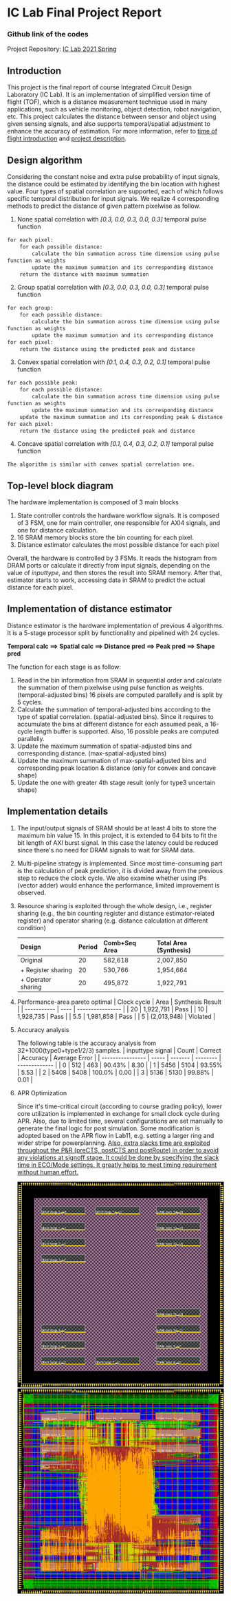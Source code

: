 IC Lab Final Project Report
===

### Github link of the codes
Project Repository: [IC Lab 2021 Spring](https://github.com/sam29309010/2021_Spring_NCTU_ICLAB)

## Introduction
This project is the final report of course Integrated Circuit Design Laboratory (IC Lab). It is an implementation of simplified version time of flight (TOF), which is a distance measurement technique used in many applications, such as vehicle monitoring, object detection, robot navigation, etc. This project calculates the distance between sensor and object using given sensing signals, and also supports temporal/spatial adjustment to enhance the accuracy of estimation. For more information, refer to [time of flight introduction](https://en.wikipedia.org/wiki/Time_of_flight) and [project description](./Final_Project_2022S_V7.pdf).

## Design algorithm
Considering the constant noise and extra pulse probability of input signals, the distance could be estimated by identifying the bin location with highest value.
Four types of spatial correlation are supported, each of which follows specific temporal distribution for input signals. We realize 4 corresponding methods to predict the distance of given pattern pixelwise as follow.

1. None spatial correlation with *[0.3, 0.0, 0.3, 0.0, 0.3]* temporal pulse function

```
for each pixel:
    for each possible distance:
        calculate the bin summation across time dimension using pulse function as weights
        update the maximum summation and its corresponding distance
    return the distance with maximum summation
```

2. Group spatial correlation with *[0.3, 0.0, 0.3, 0.0, 0.3]* temporal pulse function
```
for each group:
    for each possible distance:
        calculate the bin summation across time dimension using pulse function as weights
        update the maximum summation and its corresponding distance
for each pixel:
    return the distance using the predicted peak and distance
```

3. Convex spatial correlation with *[0.1, 0.4, 0.3, 0.2, 0.1]* temporal pulse function
```
for each possible peak:
    for each possible distance:
        calculate the bin summation across time dimension using pulse function as weights
        update the maximum summation and its corresponding distance
    update the maximum summation and its corresponding peak & distance
for each pixel:
    return the distance using the predicted peak and distance
```

4. Concave spatial correlation with *[0.1, 0.4, 0.3, 0.2, 0.1]* temporal pulse function
```
The algorithm is similar with convex spatial correlation one.
```

## Top-level block diagram
The hardware implementation is composed of 3 main blocks
1. State controller controls the hardware workflow signals. It is composed of 3 FSM, one for main controller, one responsible for AXI4 signals, and one for distance calculation.
2. 16 SRAM memory blocks store the bin counting for each pixel.
3. Distance estimator calculates the most possible distance for each pixel

Overall, the hardware is controlled by 3 FSMs. It reads the histogram from DRAM ports or calculate it directly from input signals, depending on the value of *inputtype*, and then stores the result into SRAM memory. After that, estimator starts to work, accessing data in SRAM to predict the actual distance for each pixel.

## Implementation of distance estimator
Distance estimator is the hardware implementation of previous 4 algorithms. It is a 5-stage processor split by functionality and pipelined with 24 cycles.

**Temporal calc ==> Spatial calc ==> Distance pred ==> Peak pred ==> Shape pred**

The function for each stage is as follow:
1. Read in the bin information from SRAM in sequential order and calculate the summation of them pixelwise using pulse function as weights. (temporal-adjusted bins) 16 pixels are computed parallelly and is split by 5 cycles.
2. Calculate the summation of temporal-adjusted bins according to the type of spatial correlation. (spatial-adjusted bins). Since it requires to accumulate the bins at different distance for each assumed peak, a 16-cycle length buffer is supported. Also, 16 possible peaks are computed parallelly.
3. Update the maximum summation of spatial-adjusted bins and corresponding distance. (max-spatial-adjusted bins)
4. Update the maximum summation of max-spatial-adjusted bins and corresponding peak location & distance (only for convex and concave shape)
5. Update the one with greater 4th stage result (only for type3 uncertain shape)

## Implementation details
1. The input/output signals of SRAM should be at least 4 bits to store the maximum bin value 15. In this project, it is extended to 64 bits to fit the bit length of AXI burst signal. In this case the latency could be reduced since there's no need for DRAM signals to wait for SRAM data.
2. Multi-pipeline strategy is implemented. Since most time-consuming part is the calculation of peak prediction, it is divided away from the previous step to reduce the clock cycle. We also examine whether using IPs (vector adder) would enhance the performance, limited improvement is observed.
3. Resource sharing is exploited through the whole design, i.e., register sharing (e.g., the bin counting register and distance estimator-related register) and operator sharing (e.g. distance calculation at different condition)

    | Design | Period | Comb+Seq Area | Total Area (Synthesis) |
    | -------- | -------- | -------- | --------- |
    | Original | 20 | 582,618 | 2,007,850 |
    | + Register sharing | 20 | 530,766 | 1,954,664 |
    | + Operator sharing | 20 | 495,872 | 1,922,791 |

4. Performance-area pareto optimal
    | Clock cycle | Area | Synthesis Result |
    | ----------- | ---- | ---------------- |
    | 20  | 1,922,791 | Pass |
    | 10  | 1,928,735 | Pass |
    | 5.5 | 1,981,858 | Pass |
    | 5 | (2,013,948) | Violated |
5. Accuracy analysis
    
    The following table is the accuracy analysis from 32+1000(type0+type1/2/3) samples.
    | inputtype signal | Count | Correct | Accuracy | Average Error |
    | ---------------- | ----- | ------- | -------- | ------------- |
    | 0  | 512 | 463 | 90.43% | 8.30 |
    | 1  | 5456 | 5104 | 93.55% | 5.53 |
    | 2  | 5408 | 5408 | 100.0% | 0.00 |
    | 3  | 5136 | 5130 | 99.88% | 0.01 |
6. APR Optimization
    
    Since it's time-critical circuit (according to course grading policy), lower core utilization is implemented in exchange for small clock cycle during APR. Also, due to limited time, several configurations are set manually to generate the final logic for post simulation.
    Some modification is adopted based on the APR flow in Lab11, e.g. setting a larger ring and wider stripe for powerplanning. <ins>Also, extra slacks time are exploited throughout the P&R (preCTS, postCTS and postRoute) in order to avoid any violations at signoff stage. It could be done by specifying the slack time in ECO/Mode settings. It greatly helps to meet timing requirement without human effort.</ins>
    
    ![Placement](./placement.png)
    ![Layout](./layout.png)
